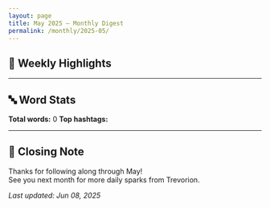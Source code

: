 ```yaml
---
layout: page
title: May 2025 – Monthly Digest
permalink: /monthly/2025-05/
---
```


## 📅 Weekly Highlights


---

## 🔤 Word Stats

**Total words:** 0
**Top hashtags:** 

---

## 🌟 Closing Note

Thanks for following along through May!  
See you next month for more daily sparks from Trevorion.

_Last updated: Jun 08, 2025_
